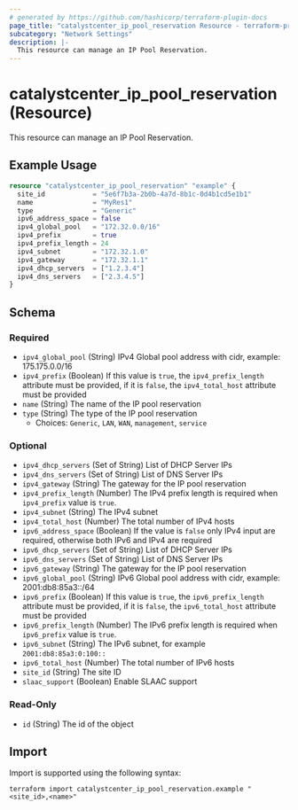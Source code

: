 ```yaml
---
# generated by https://github.com/hashicorp/terraform-plugin-docs
page_title: "catalystcenter_ip_pool_reservation Resource - terraform-provider-catalystcenter"
subcategory: "Network Settings"
description: |-
  This resource can manage an IP Pool Reservation.
---
```


# catalystcenter_ip_pool_reservation (Resource)

This resource can manage an IP Pool Reservation.

## Example Usage

```terraform
resource "catalystcenter_ip_pool_reservation" "example" {
  site_id            = "5e6f7b3a-2b0b-4a7d-8b1c-0d4b1cd5e1b1"
  name               = "MyRes1"
  type               = "Generic"
  ipv6_address_space = false
  ipv4_global_pool   = "172.32.0.0/16"
  ipv4_prefix        = true
  ipv4_prefix_length = 24
  ipv4_subnet        = "172.32.1.0"
  ipv4_gateway       = "172.32.1.1"
  ipv4_dhcp_servers  = ["1.2.3.4"]
  ipv4_dns_servers   = ["2.3.4.5"]
}
```

<!-- schema generated by tfplugindocs -->
## Schema

### Required

- `ipv4_global_pool` (String) IPv4 Global pool address with cidr, example: 175.175.0.0/16
- `ipv4_prefix` (Boolean) If this value is `true`, the `ipv4_prefix_length` attribute must be provided, if it is `false`, the `ipv4_total_host` attribute must be provided
- `name` (String) The name of the IP pool reservation
- `type` (String) The type of the IP pool reservation
  - Choices: `Generic`, `LAN`, `WAN`, `management`, `service`

### Optional

- `ipv4_dhcp_servers` (Set of String) List of DHCP Server IPs
- `ipv4_dns_servers` (Set of String) List of DNS Server IPs
- `ipv4_gateway` (String) The gateway for the IP pool reservation
- `ipv4_prefix_length` (Number) The IPv4 prefix length is required when `ipv4_prefix` value is `true`.
- `ipv4_subnet` (String) The IPv4 subnet
- `ipv4_total_host` (Number) The total number of IPv4 hosts
- `ipv6_address_space` (Boolean) If the value is `false` only IPv4 input are required, otherwise both IPv6 and IPv4 are required
- `ipv6_dhcp_servers` (Set of String) List of DHCP Server IPs
- `ipv6_dns_servers` (Set of String) List of DNS Server IPs
- `ipv6_gateway` (String) The gateway for the IP pool reservation
- `ipv6_global_pool` (String) IPv6 Global pool address with cidr, example: 2001:db8:85a3::/64
- `ipv6_prefix` (Boolean) If this value is `true`, the `ipv6_prefix_length` attribute must be provided, if it is `false`, the `ipv6_total_host` attribute must be provided
- `ipv6_prefix_length` (Number) The IPv6 prefix length is required when `ipv6_prefix` value is `true`.
- `ipv6_subnet` (String) The IPv6 subnet, for example `2001:db8:85a3:0:100::`
- `ipv6_total_host` (Number) The total number of IPv6 hosts
- `site_id` (String) The site ID
- `slaac_support` (Boolean) Enable SLAAC support

### Read-Only

- `id` (String) The id of the object

## Import

Import is supported using the following syntax:

```shell
terraform import catalystcenter_ip_pool_reservation.example "<site_id>,<name>"
```
